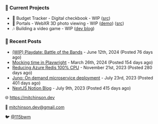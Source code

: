 ### 📌 Current Projects
- 💸 Budget Tracker - Digital checkbook - WIP ([src](https://github.com/bmitchinson/budget-entry))
- 📸 Portals - WebXR 3D photo viewing - WIP ([demo](https://portals.mitchinson.dev/)) ([src](https://github.com/bmitchinson/vr-jpg-viewer-webxr))
- 🎶 Building a video game - WIP ([dev blog](https://blog.mitchinson.dev/playdate-dev-one))

### 📝 Recent Posts

- [(WIP) Playdate: Battle of the Bands](https://blog.mitchinson.dev/playdate-dev-one) - June 12th, 2024 (Posted 76 days ago)
- [Mocking time in Playwright](https://blog.mitchinson.dev/playwright-mock-time) - March 26th, 2024 (Posted 154 days ago)
- [Reducing Azure Redis 100% CPU](https://blog.mitchinson.dev/redis-cpu) - November 21st, 2023 (Posted 280 days ago)
- [Juno: On demand microservice deployment](https://blog.mitchinson.dev/juno) - July 23rd, 2023 (Posted 401 days ago)
- [NextJS Notion Blog](https://blog.mitchinson.dev/blog-2023) - July 9th, 2023 (Posted 415 days ago)

🌐 https://mitchinson.dev

💌 mitchinson.dev@gmail.com

🐦 [@115bwm](https://twitter.com/115bwm)